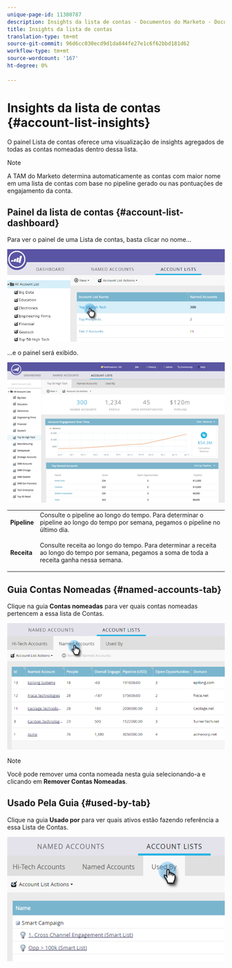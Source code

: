 ```yaml
---
unique-page-id: 11380787
description: Insights da lista de contas - Documentos do Marketo - Documentação do produto
title: Insights da lista de contas
translation-type: tm+mt
source-git-commit: 96d6cc030ecd9d1da844fe27e1c6f62bbd181d62
workflow-type: tm+mt
source-wordcount: '167'
ht-degree: 0%

---
```



# Insights da lista de contas {#account-list-insights}

O painel Lista de contas oferece uma visualização de insights agregados de todas as contas nomeadas dentro dessa lista.

>[!NOTE]
>
>A TAM do Marketo determina automaticamente as contas com maior nome em uma lista de contas com base no pipeline gerado ou nas pontuações de engajamento da conta.

## Painel da lista de contas {#account-list-dashboard}

Para ver o painel de uma Lista de contas, basta clicar no nome...

![](assets/one-new.png)

...e o painel será exibido.

![](assets/two-new-1.png)

<table> 
 <tbody> 
  <tr> 
   <td colspan="1"><strong>Pipeline</strong></td> 
   <td colspan="1">Consulte o pipeline ao longo do tempo. Para determinar o pipeline ao longo do tempo por semana, pegamos o pipeline no último dia.</td> 
  </tr> 
  <tr> 
   <td><strong>Receita</strong></td> 
   <td><p>Consulte receita ao longo do tempo. Para determinar a receita ao longo do tempo por semana, pegamos a soma de toda a receita ganha nessa semana.</p></td> 
  </tr> 
 </tbody> 
</table>

## Guia Contas Nomeadas {#named-accounts-tab}

Clique na guia **Contas nomeadas** para ver quais contas nomeadas pertencem a essa lista de Contas.

![](assets/three-1.png)

>[!NOTE]
>
>Você pode remover uma conta nomeada nesta guia selecionando-a e clicando em **Remover Contas Nomeadas**.

## Usado Pela Guia {#used-by-tab}

Clique na guia **Usado por** para ver quais ativos estão fazendo referência a essa Lista de Contas.

![](assets/four-2.png)
